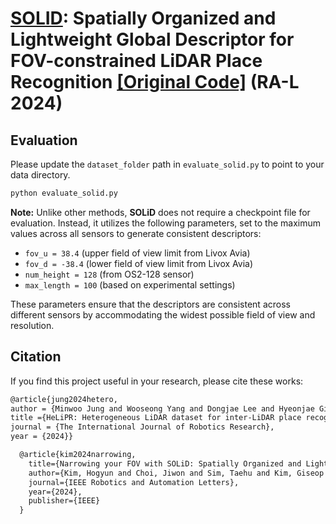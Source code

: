 # **[SOLID](https://arxiv.org/abs/2408.07330)**: Spatially Organized and Lightweight Global Descriptor for FOV-constrained LiDAR Place Recognition [[Original Code]](https://github.com/sparolab/solid) (RA-L 2024)

## Evaluation
Please update the `dataset_folder` path in `evaluate_solid.py` to point to your data directory.

```bash
python evaluate_solid.py
```

**Note:** Unlike other methods, **SOLiD** does not require a checkpoint file for evaluation. Instead, it utilizes the following parameters, set to the maximum values across all sensors to generate consistent descriptors:

- `fov_u = 38.4` (upper field of view limit from Livox Avia)
- `fov_d = -38.4` (lower field of view limit from Livox Avia)
- `num_height = 128` (from OS2-128 sensor)
- `max_length = 100` (based on experimental settings)

These parameters ensure that the descriptors are consistent across different sensors by accommodating the widest possible field of view and resolution.

## Citation
If you find this project useful in your research, please cite these works:

```latex
@article{jung2024hetero,
author = {Minwoo Jung and Wooseong Yang and Dongjae Lee and Hyeonjae Gil and Giseop Kim and Ayoung Kim},
title ={HeLiPR: Heterogeneous LiDAR dataset for inter-LiDAR place recognition under spatiotemporal variations},
journal = {The International Journal of Robotics Research},
year = {2024}}
```

```latex
  @article{kim2024narrowing,
    title={Narrowing your FOV with SOLiD: Spatially Organized and Lightweight Global Descriptor for FOV-constrained LiDAR Place Recognition},
    author={Kim, Hogyun and Choi, Jiwon and Sim, Taehu and Kim, Giseop and Cho, Younggun},
    journal={IEEE Robotics and Automation Letters},
    year={2024},
    publisher={IEEE}
  }

```